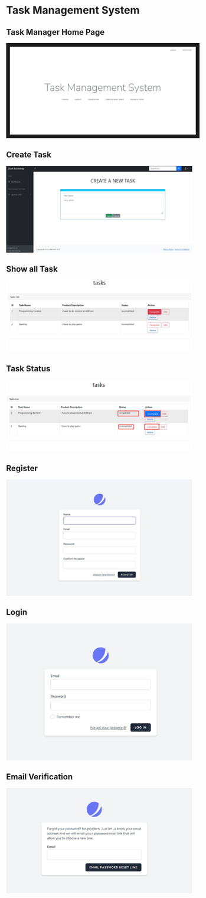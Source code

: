 # Task Management System

## Task Manager Home Page
<img border="10" src="images/TaskManagementHomePage.jpg" alt="screenshot" style="max-width: 100%;">

## Create Task
<img src="images/createTask.jpg" alt="screenshot" style="max-width: 100%;">

## Show all Task
<img src="images/showTask.jpg" alt="screenshot" style="max-width: 100%;">

## Task Status
<img src="images/completeTask.jpg" alt="screenshot" style="max-width: 100%;">

## Register
<img src="images/registerPage.jpg" alt="screenshot" style="max-width: 100%;">


## Login
<img src="images/loginPage.jpg" alt="screenshot" style="max-width: 100%;">

## Email Verification
<img src="images/forgetPasswordPage.jpg" alt="screenshot" style="max-width: 100%;">
